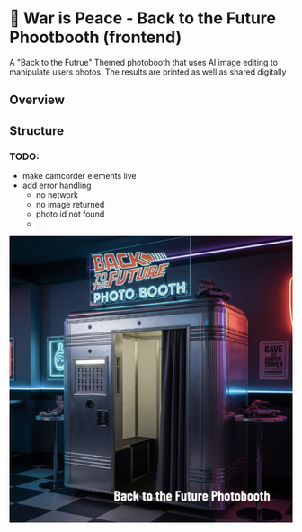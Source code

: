 # 📸 War is Peace - Back to the Future Phootbooth (frontend)

A "Back to the Futrue" Themed photobooth that uses AI image editing to manipulate users photos. The results are printed as well as shared digitally

## Overview


## Structure


### TODO:
- make camcorder elements live
- add error handling
  - no network
  - no image returned
  - photo id not found
  - ...


![photobooth](booth.png)